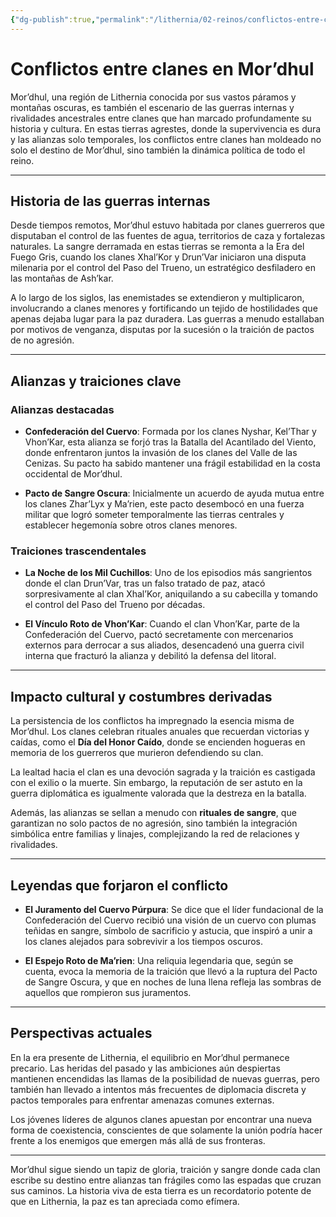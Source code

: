 ```yaml
---
{"dg-publish":true,"permalink":"/lithernia/02-reinos/conflictos-entre-clanes-en-mor-dhul/","title":"Conflictos entre clanes en Mor’dhul","tags":["lithernia","conflicto","historia","mordhul"]}
---
```


# Conflictos entre clanes en Mor’dhul

Mor’dhul, una región de Lithernia conocida por sus vastos páramos y montañas oscuras, es también el escenario de las guerras internas y rivalidades ancestrales entre clanes que han marcado profundamente su historia y cultura. En estas tierras agrestes, donde la supervivencia es dura y las alianzas solo temporales, los conflictos entre clanes han moldeado no solo el destino de Mor’dhul, sino también la dinámica política de todo el reino.

---

## Historia de las guerras internas

Desde tiempos remotos, Mor’dhul estuvo habitada por clanes guerreros que disputaban el control de las fuentes de agua, territorios de caza y fortalezas naturales. La sangre derramada en estas tierras se remonta a la Era del Fuego Gris, cuando los clanes Xhal’Kor y Drun’Var iniciaron una disputa milenaria por el control del Paso del Trueno, un estratégico desfiladero en las montañas de Ash’kar.

A lo largo de los siglos, las enemistades se extendieron y multiplicaron, involucrando a clanes menores y fortificando un tejido de hostilidades que apenas dejaba lugar para la paz duradera. Las guerras a menudo estallaban por motivos de venganza, disputas por la sucesión o la traición de pactos de no agresión.

---

## Alianzas y traiciones clave

### Alianzas destacadas

- **Confederación del Cuervo**: Formada por los clanes Nyshar, Kel’Thar y Vhon’Kar, esta alianza se forjó tras la Batalla del Acantilado del Viento, donde enfrentaron juntos la invasión de los clanes del Valle de las Cenizas. Su pacto ha sabido mantener una frágil estabilidad en la costa occidental de Mor’dhul.

- **Pacto de Sangre Oscura**: Inicialmente un acuerdo de ayuda mutua entre los clanes Zhar’Lyx y Ma’rien, este pacto desembocó en una fuerza militar que logró someter temporalmente las tierras centrales y establecer hegemonía sobre otros clanes menores.

### Traiciones trascendentales

- **La Noche de los Mil Cuchillos**: Uno de los episodios más sangrientos donde el clan Drun’Var, tras un falso tratado de paz, atacó sorpresivamente al clan Xhal’Kor, aniquilando a su cabecilla y tomando el control del Paso del Trueno por décadas.

- **El Vínculo Roto de Vhon’Kar**: Cuando el clan Vhon’Kar, parte de la Confederación del Cuervo, pactó secretamente con mercenarios externos para derrocar a sus aliados, desencadenó una guerra civil interna que fracturó la alianza y debilitó la defensa del litoral.

---

## Impacto cultural y costumbres derivadas

La persistencia de los conflictos ha impregnado la esencia misma de Mor’dhul. Los clanes celebran rituales anuales que recuerdan victorias y caídas, como el **Día del Honor Caído**, donde se encienden hogueras en memoria de los guerreros que murieron defendiendo su clan.

La lealtad hacia el clan es una devoción sagrada y la traición es castigada con el exilio o la muerte. Sin embargo, la reputación de ser astuto en la guerra diplomática es igualmente valorada que la destreza en la batalla.

Además, las alianzas se sellan a menudo con **rituales de sangre**, que garantizan no solo pactos de no agresión, sino también la integración simbólica entre familias y linajes, complejizando la red de relaciones y rivalidades.

---

## Leyendas que forjaron el conflicto

- **El Juramento del Cuervo Púrpura**: Se dice que el líder fundacional de la Confederación del Cuervo recibió una visión de un cuervo con plumas teñidas en sangre, símbolo de sacrificio y astucia, que inspiró a unir a los clanes alejados para sobrevivir a los tiempos oscuros.

- **El Espejo Roto de Ma’rien**: Una reliquia legendaria que, según se cuenta, evoca la memoria de la traición que llevó a la ruptura del Pacto de Sangre Oscura, y que en noches de luna llena refleja las sombras de aquellos que rompieron sus juramentos.

---

## Perspectivas actuales

En la era presente de Lithernia, el equilibrio en Mor’dhul permanece precario. Las heridas del pasado y las ambiciones aún despiertas mantienen encendidas las llamas de la posibilidad de nuevas guerras, pero también han llevado a intentos más frecuentes de diplomacia discreta y pactos temporales para enfrentar amenazas comunes externas.

Los jóvenes líderes de algunos clanes apuestan por encontrar una nueva forma de coexistencia, conscientes de que solamente la unión podría hacer frente a los enemigos que emergen más allá de sus fronteras.

---

Mor’dhul sigue siendo un tapiz de gloria, traición y sangre donde cada clan escribe su destino entre alianzas tan frágiles como las espadas que cruzan sus caminos. La historia viva de esta tierra es un recordatorio potente de que en Lithernia, la paz es tan apreciada como efímera.